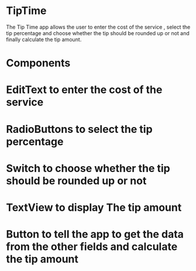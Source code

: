 # TipTime
The Tip Time app  allows the user to enter the cost of the service , select the tip percentage and choose whether the tip should be rounded up or not and finally  calculate the tip amount.
# Components
# EditText  to enter the cost of the service
# RadioButtons to select the tip percentage
# Switch to choose whether the tip should be rounded up or not
# TextView to display The tip amount 
# Button to tell the app to get the data from the other fields and calculate the tip amount
